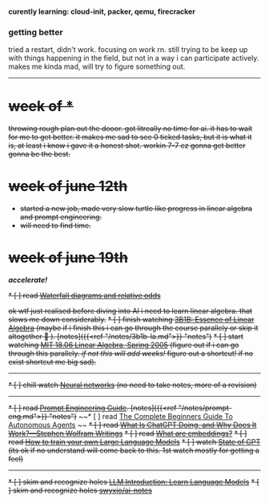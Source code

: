 **curently learning: cloud-init, packer, qemu, firecracker**
### getting better

tried a restart, didn't work. focusing on work rn. still trying to be keep up with things happening in the field, but not in a way i can participate actively.  makes me kinda mad, will try to figure something out. 

---

# ~~week of *~~
~~throwing rough plan out the dooor. got litreally no time for ai. it has to wait for me to get better. it makes me sad to see 0 ticked tasks, but it is what it is, at least i know i gave it a honest shot. workin 7-7 ez gonna get better gonna be the best.~~

# ~~week of june 12th~~
- ~~started a new job, made very slow turtle like progress in linear algebra and prompt engineering.~~
- ~~will need to find time.~~

# ~~week of june 19th~~
_**accelerate!**_

~~* [ ] read [Waterfall diagrams and relative odds](https://arbital.com/p/bayes_waterfall_diagram/?l=1x1&pathId=93949)~~

~~ok wtf just realised before diving into AI i need to learn linear algebra. that slows me down considerably.~~
~~* [ ] finish watching [3B1B: Essence of Linear Algebra](https://www.youtube.com/playlist?list=PLZHQObOWTQDPD3MizzM2xVFitgF8hE_ab) (maybe if i finish this i can go through the course parallely or skip it altogether 🤷 ). [notes]({{<ref "/notes/3b1b-la.md">}} "notes")~~
~~* [ ] start watching [MIT 18.06 Linear Algebra, Spring 2005](https://www.youtube.com/playlist?list=PLE7DDD91010BC51F8) (figure out if i can go through this parallely. _if not this will add weeks!_ figure out a shortcut! if no exist shortcut me big sad).~~

---
~~* [ ] chill watch [Neural networks](https://www.youtube.com/playlist?list=PLZHQObOWTQDNU6R1_67000Dx_ZCJB-3pi) (no need to take notes, more of a revision)~~

---
~~* [ ] read [Prompt Engineering Guide](https://www.promptingguide.ai/). [notes]({{<ref "/notes/prompt-eng.md">}} "notes")~~
~~* [ ] read [The Complete Beginners Guide To Autonomous Agents](https://www.mattprd.com/p/the-complete-beginners-guide-to-autonomous-agents) ~~
~~* [ ] read [What Is ChatGPT Doing, and Why Does It Work?—Stephen Wolfram Writings](https://writings.stephenwolfram.com/2023/02/what-is-chatgpt-doing-and-why-does-it-work/)~~
~~* [ ] read [What are embeddings?](https://vickiboykis.com/what_are_embeddings/)~~
~~* [ ] read [How to train your own Large Language Models](https://blog.replit.com/llm-training)~~
~~* [ ] watch [State of GPT](https://www.youtube.com/watch?v=bZQun8Y4L2A) (its ok if no understand will come back to this. 1st watch mostly for getting a feel)~~


---
~~* [ ] skim and recognize holes [LLM Introduction: Learn Language Models](https://gist.github.com/rain-1/eebd5e5eb2784feecf450324e3341c8d)~~
~~* [ ] skim and recognize holes [swyxio/ai-notes](https://github.com/swyxio/ai-notes/tree/main#top-ai-reads)~~
